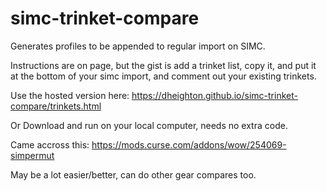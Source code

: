 # simc-trinket-compare
Generates profiles to be appended to regular import on SIMC.

Instructions are on page, but the gist is add a trinket list, copy it, and put it at the bottom of your simc import, and comment out your existing trinkets.

Use the hosted version here:
https://dheighton.github.io/simc-trinket-compare/trinkets.html

Or
Download and run on your local computer, needs no extra code.

Came accross this:
https://mods.curse.com/addons/wow/254069-simpermut

May be a lot easier/better, can do other gear compares too.
